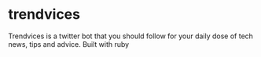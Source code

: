 # trendvices
Trendvices is a twitter bot that you should follow for your daily dose of tech news, tips and advice. Built with ruby 
